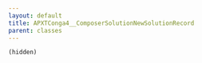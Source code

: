 ```yaml
---
layout: default
title: APXTConga4__ComposerSolutionNewSolutionRecord
parent: classes
---
```


```(hidden)```
